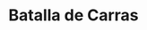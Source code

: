 ﻿---
title: "Batalla de Carras"
permalink: periodes_205.html
layout: periode
dataInici: -53
sidebar: periodes
pares:
  - 8:
    title: "República romana"
    dataInici: "(-509)"
    dataFi: "(-27)"

fills:
jocsPrincipals:
jocsEscenaris:
jocsEpoca:
  - title: "Lost Battles"
    bggId: 83325
    escenari: "Carrhae"

  - title: "Battles of the Ancient World Volume II"
    bggId: 20617
    escenari: "Carrhae"

  - title: "Ancient Battles Deluxe Expansion Kit 1: Elephants at War"
    bggId: 37563
    escenari: "Carrhae"

jocsEpocaEscenaris:
---
